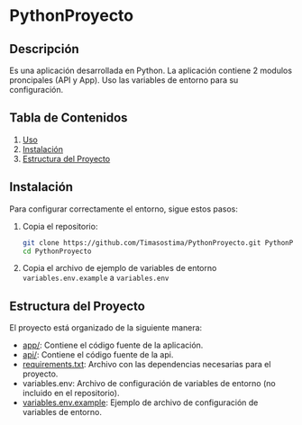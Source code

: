 # PythonProyecto

## Descripción
Es una aplicación desarrollada en Python. La aplicación contiene 2 modulos proncipales (API y App). Uso las variables de entorno para su configuración.

## Tabla de Contenidos
1. [Uso](#uso)
2. [Instalación](#instalación)
3. [Estructura del Proyecto](#estructura-del-proyecto)

## Instalación
Para configurar correctamente el entorno, sigue estos pasos:
1. Copia el repositorio:
    ```bash
   git clone https://github.com/Timasostima/PythonProyecto.git PythonProyecto 
   cd PythonProyecto 
    ```

2. Copia el archivo de ejemplo de variables de entorno `variables.env.example` a `variables.env`

## Estructura del Proyecto

El proyecto está organizado de la siguiente manera:
- [app/](app): Contiene el código fuente de la aplicación.
- [api/](api): Contiene el código fuente de la api.
- [requirements.txt](requirements.txt): Archivo con las dependencias necesarias para el proyecto. 
- variables.env: Archivo de configuración de variables de entorno (no incluido en el repositorio).
- [variables.env.example](app/variables.env.example): Ejemplo de archivo de configuración de variables de entorno.
